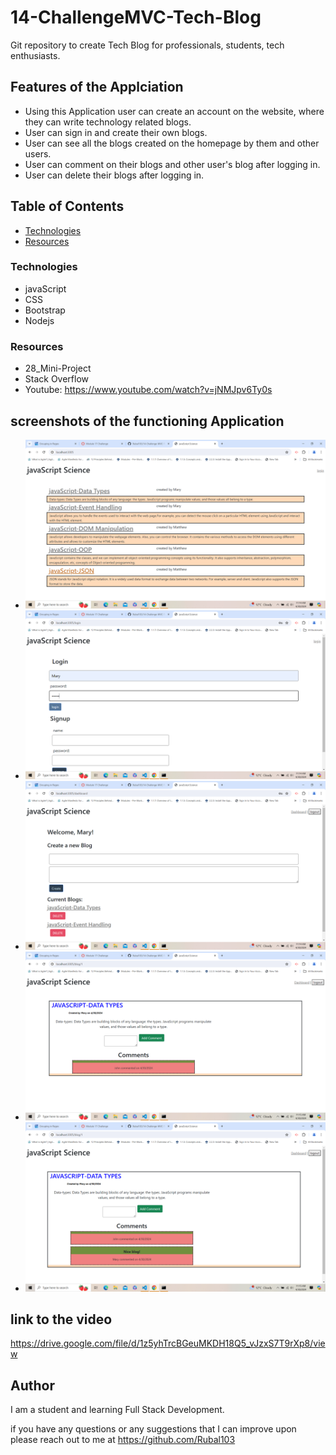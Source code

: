 # 14-ChallengeMVC-Tech-Blog
Git repository to create Tech Blog for professionals, students, tech enthusiasts. 

## Features of the Applciation
* Using this Application user can create an account on the website, where they can write technology related blogs.  
* User can sign in and create their own blogs.
* User can see all the blogs created on the homepage by them and other users. 
* User can comment on their blogs and other user's blog after logging in. 
* User can delete their blogs after logging in. 

## Table of Contents

- [Technologies](#Technologies)
- [Resources](#Resources)

### Technologies
* javaScript
* CSS
* Bootstrap
* Nodejs

### Resources
* 28_Mini-Project
* Stack Overflow
* Youtube: https://www.youtube.com/watch?v=jNMJpv6Ty0s


## screenshots of the functioning Application
- ![Home page](./Images/image.png)
- ![Login Page](./Images/image-1.png)
- ![User's Dashboard](./Images/image-2.png)
- ![user's Blog page](./Images/image-3.png)
- ![Blog's comment](./Images/image-4.png)

## link to the video 
https://drive.google.com/file/d/1z5yhTrcBGeuMKDH18Q5_vJzxS7T9rXp8/view

## Author

I am a student and learning Full Stack Development. 

if you have any questions or any suggestions that I can improve upon please reach out to me at 
https://github.com/Rubal103

